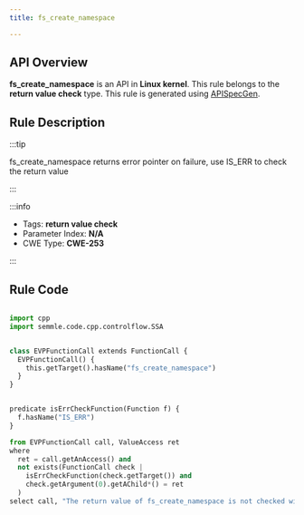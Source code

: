 ```yaml
---
title: fs_create_namespace

---
```



## API Overview
**fs_create_namespace** is an API in **Linux kernel**. This rule belongs to the **return value check** type. This rule is generated using [APISpecGen](../../tools/APISpecGen).
## Rule Description

:::tip

fs_create_namespace returns error pointer on failure, use IS_ERR to check the return value

:::

:::info

- Tags: **return value check**
- Parameter Index: **N/A**
- CWE Type: **CWE-253**

:::

## Rule Code
```python

import cpp
import semmle.code.cpp.controlflow.SSA


class EVPFunctionCall extends FunctionCall {
  EVPFunctionCall() {
    this.getTarget().hasName("fs_create_namespace")
  }
}


predicate isErrCheckFunction(Function f) {
  f.hasName("IS_ERR") 
}

from EVPFunctionCall call, ValueAccess ret
where
  ret = call.getAnAccess() and
  not exists(FunctionCall check |
    isErrCheckFunction(check.getTarget()) and
    check.getArgument(0).getAChild*() = ret
  )
select call, "The return value of fs_create_namespace is not checked with IS_ERR."
    
```